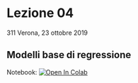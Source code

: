 # Lezione 04
311 Verona, 23 ottobre 2019
## Modelli base di regressione
Notebook: [![Open In Colab](https://colab.research.google.com/assets/colab-badge.svg)](https://colab.research.google.com/github/fmardero/MLedulife/blob/master/lesson_04/pmsm_temperature.ipynb)
